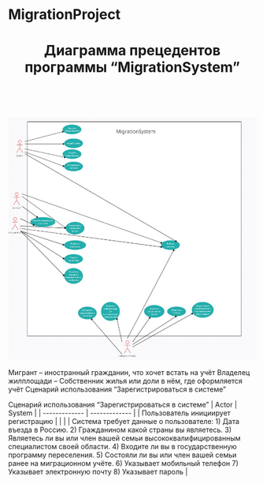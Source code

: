 # MigrationProject

<h1 align="center">Диаграмма прецедентов программы “MigrationSystem”</h1>
<br><br><br>

![](https://github.com/tenxdevelop/MigrationProject/blob/main/useCaseDiagram.jpg)


Мигрант – иностранный гражданин, что хочет встать на учёт
Владелец жилплощади – Собственник жилья или доли в нём, где оформляется учёт
Сценарий использования “Зарегистрироваться в системе”


Сценарий использования “Зарегистрироваться в системе”
|     Actor     |     System    |
| ------------- | ------------- |
| Пользователь инициирует регистрацию  |            |
|               | Система требует данные о пользователе: 1)	Дата въезда в Россию. 2)	Гражданином какой страны вы являетесь. 3)	Являетесь ли вы или член вашей семьи высококвалифицированным специалистом своей области. 4)	Входите ли вы в государственную программу переселения. 5)	Состояли ли вы или член вашей семьи ранее на миграционном учёте. 6)	Указывает мобильный телефон 7)	Указывает электронную почту 8)	Указывает пароль |